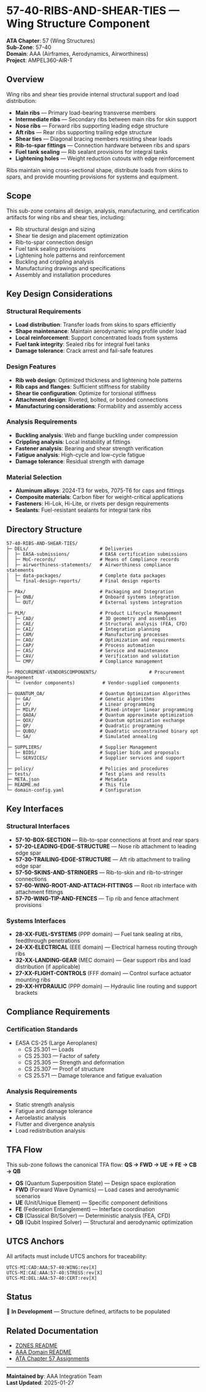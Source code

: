 # 57-40-RIBS-AND-SHEAR-TIES — Wing Structure Component

**ATA Chapter**: 57 (Wing Structures)  
**Sub-Zone**: 57-40  
**Domain**: AAA (Airframes, Aerodynamics, Airworthiness)  
**Project**: AMPEL360-AIR-T

## Overview

Wing ribs and shear ties provide internal structural support and load distribution:
- **Main ribs** — Primary load-bearing transverse members
- **Intermediate ribs** — Secondary ribs between main ribs for skin support
- **Nose ribs** — Forward ribs supporting leading edge structure
- **Aft ribs** — Rear ribs supporting trailing edge structure
- **Shear ties** — Diagonal bracing members resisting shear loads
- **Rib-to-spar fittings** — Connection hardware between ribs and spars
- **Fuel tank sealing** — Rib sealant provisions for integral tanks
- **Lightening holes** — Weight reduction cutouts with edge reinforcement

Ribs maintain wing cross-sectional shape, distribute loads from skins to spars, and provide mounting provisions for systems and equipment.

## Scope

This sub-zone contains all design, analysis, manufacturing, and certification artifacts for wing ribs and shear ties, including:
- Rib structural design and sizing
- Shear tie design and placement optimization
- Rib-to-spar connection design
- Fuel tank sealing provisions
- Lightening hole patterns and reinforcement
- Buckling and crippling analysis
- Manufacturing drawings and specifications
- Assembly and installation procedures

## Key Design Considerations

### Structural Requirements
- **Load distribution**: Transfer loads from skins to spars efficiently
- **Shape maintenance**: Maintain aerodynamic wing profile under load
- **Local reinforcement**: Support concentrated loads from systems
- **Fuel tank integrity**: Sealed ribs for integral fuel tanks
- **Damage tolerance**: Crack arrest and fail-safe features

### Design Features
- **Rib web design**: Optimized thickness and lightening hole patterns
- **Rib caps and flanges**: Sufficient stiffness for stability
- **Shear tie configuration**: Optimize for torsional stiffness
- **Attachment design**: Riveted, bolted, or bonded connections
- **Manufacturing considerations**: Formability and assembly access

### Analysis Requirements
- **Buckling analysis**: Web and flange buckling under compression
- **Crippling analysis**: Local instability at fittings
- **Fastener analysis**: Bearing and shear strength verification
- **Fatigue analysis**: High-cycle and low-cycle fatigue
- **Damage tolerance**: Residual strength with damage

### Material Selection
- **Aluminum alloys**: 2024-T3 for webs, 7075-T6 for caps and fittings
- **Composite materials**: Carbon fiber for weight-critical applications
- **Fasteners**: Hi-Lok, Hi-Lite, or rivets per design requirements
- **Sealants**: Fuel-resistant sealants for integral tank ribs

## Directory Structure

```
57-40-RIBS-AND-SHEAR-TIES/
├─ DELs/                          # Deliveries
│  ├─ EASA-submissions/           # EASA certification submissions
│  ├─ MoC-records/                # Means of Compliance records
│  ├─ airworthiness-statements/   # Airworthiness compliance statements
│  ├─ data-packages/              # Complete data packages
│  └─ final-design-reports/       # Final design reports
│
├─ PAx/                           # Packaging and Integration
│  ├─ ONB/                        # Onboard systems integration
│  └─ OUT/                        # External systems integration
│
├─ PLM/                           # Product Lifecycle Management
│  ├─ CAD/                        # 3D geometry and assemblies
│  ├─ CAE/                        # Structural analysis (FEA, CFD)
│  ├─ CAI/                        # Integration planning
│  ├─ CAM/                        # Manufacturing processes
│  ├─ CAO/                        # Optimization and requirements
│  ├─ CAP/                        # Process automation
│  ├─ CAS/                        # Service and maintenance
│  ├─ CAV/                        # Verification and validation
│  └─ CMP/                        # Compliance management
│
├─ PROCUREMENT-VENDORSCOMPONENTS/                   # Procurement Management
│  └─ (vendor components)          # Vendor-supplied components
│
├─ QUANTUM_OA/                    # Quantum Optimization Algorithms
│  ├─ GA/                         # Genetic algorithms
│  ├─ LP/                         # Linear programming
│  ├─ MILP/                       # Mixed-integer linear programming
│  ├─ QAOA/                       # Quantum approximate optimization
│  ├─ QOX/                        # Quantum optimization exchange
│  ├─ QP/                         # Quadratic programming
│  ├─ QUBO/                       # Quadratic unconstrained binary opt
│  └─ SA/                         # Simulated annealing
│
├─ SUPPLIERS/                     # Supplier Management
│  ├─ BIDS/                       # Supplier bids and proposals
│  └─ SERVICES/                   # Supplier services and support
│
├─ policy/                        # Policies and procedures
├─ tests/                         # Test plans and results
├─ META.json                      # Metadata
├─ README.md                      # This file
└─ domain-config.yaml             # Configuration
```

## Key Interfaces

### Structural Interfaces
- **57-10-BOX-SECTION** — Rib-to-spar connections at front and rear spars
- **57-20-LEADING-EDGE-STRUCTURE** — Nose rib attachment to leading edge spar
- **57-30-TRAILING-EDGE-STRUCTURE** — Aft rib attachment to trailing edge spar
- **57-50-SKINS-AND-STRINGERS** — Rib-to-skin and rib-to-stringer connections
- **57-60-WING-ROOT-AND-ATTACH-FITTINGS** — Root rib interface with attachment fittings
- **57-70-WING-TIP-AND-FENCES** — Tip rib and fence attachment provisions

### Systems Interfaces
- **28-XX-FUEL-SYSTEMS** (PPP domain) — Fuel tank sealing at ribs, feedthrough penetrations
- **24-XX-ELECTRICAL** (EEE domain) — Electrical harness routing through ribs
- **32-XX-LANDING-GEAR** (MEC domain) — Gear support ribs and load distribution (if applicable)
- **27-XX-FLIGHT-CONTROLS** (FFF domain) — Control surface actuator mounting ribs
- **29-XX-HYDRAULIC** (PPP domain) — Hydraulic line routing and support brackets

## Compliance Requirements

### Certification Standards
- EASA CS-25 (Large Aeroplanes)
  - CS 25.301 — Loads
  - CS 25.303 — Factor of safety
  - CS 25.305 — Strength and deformation
  - CS 25.307 — Proof of structure
  - CS 25.571 — Damage tolerance and fatigue evaluation

### Analysis Requirements
- Static strength analysis
- Fatigue and damage tolerance
- Aeroelastic analysis
- Flutter and divergence analysis
- Load redistribution analysis

## TFA Flow

This sub-zone follows the canonical TFA flow:
**QS → FWD → UE → FE → CB → QB**

- **QS** (Quantum Superposition State) — Design space exploration
- **FWD** (Forward Wave Dynamics) — Load cases and aerodynamic scenarios
- **UE** (Unit/Unique Element) — Specific component definitions
- **FE** (Federation Entanglement) — Interface coordination
- **CB** (Classical Bit/Solver) — Deterministic analysis (FEA, CFD)
- **QB** (Qubit Inspired Solver) — Structural and aerodynamic optimization

## UTCS Anchors

All artifacts must include UTCS anchors for traceability:
```
UTCS-MI:CAD:AAA:57-40:WING:rev[X]
UTCS-MI:CAE:AAA:57-40:STRESS:rev[X]
UTCS-MI:DEL:AAA:57-40:CERT:rev[X]
```

## Status

🚧 **In Development** — Structure defined, artifacts to be populated

## Related Documentation

- [ZONES README](../README.md)
- [AAA Domain README](../../README.md)
- [ATA Chapter 57 Assignments](../../../../../1-DIMENSIONS/CANONICAL-TAXONOMY/ata-chapters.csv)

---

**Maintained by**: AAA Integration Team  
**Last Updated**: 2025-01-27
